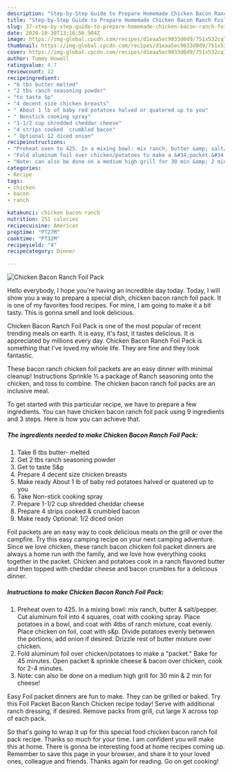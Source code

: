```yaml
---
description: "Step-by-Step Guide to Prepare Homemade Chicken Bacon Ranch Foil Pack"
title: "Step-by-Step Guide to Prepare Homemade Chicken Bacon Ranch Foil Pack"
slug: 37-step-by-step-guide-to-prepare-homemade-chicken-bacon-ranch-foil-pack
date: 2020-10-30T13:16:56.904Z
image: https://img-global.cpcdn.com/recipes/d1eaa5ec9033d0d9/751x532cq70/chicken-bacon-ranch-foil-pack-recipe-main-photo.jpg
thumbnail: https://img-global.cpcdn.com/recipes/d1eaa5ec9033d0d9/751x532cq70/chicken-bacon-ranch-foil-pack-recipe-main-photo.jpg
cover: https://img-global.cpcdn.com/recipes/d1eaa5ec9033d0d9/751x532cq70/chicken-bacon-ranch-foil-pack-recipe-main-photo.jpg
author: Tommy Howell
ratingvalue: 4.7
reviewcount: 12
recipeingredient:
- "6 tbs butter melted"
- "2 tbs ranch seasoning powder"
- "to taste Sp"
- "4 decent size chicken breasts"
- " About 1 lb of baby red potatoes halved or quatered up to you"
- " Nonstick cooking spray"
- "1-1/2 cup shredded cheddar cheese"
- "4 strips cooked  crumbled bacon"
- " Optional 12 diced onion"
recipeinstructions:
- "Preheat oven to 425. In a mixing bowl: mix ranch, butter &amp; salt/pepper. Cut aluminum foil into 4 squares, coat with cooking spray. Place potatoes in a bowl, and coat with 4tbs of ranch mixture, coat evenly. Place chicken on foil, coat with s&amp;p. Divide potatoes evenly betwwen the portions, add onion if desired. Drizzle rest of butter mixture over chicken."
- "Fold aluminum foil over chicken/potatoes to make a &#34;packet.&#34; Bake for 45 minutes. Open packet &amp; sprinkle cheese &amp; bacon over chicken, cook for 2-4 minutes."
- "Note: can also be done on a medium high grill for 30 min &amp; 2 min for cheese!"
categories:
- Recipe
tags:
- chicken
- bacon
- ranch

katakunci: chicken bacon ranch 
nutrition: 251 calories
recipecuisine: American
preptime: "PT27M"
cooktime: "PT32M"
recipeyield: "4"
recipecategory: Dinner

---
```



![Chicken Bacon Ranch Foil Pack](https://img-global.cpcdn.com/recipes/d1eaa5ec9033d0d9/751x532cq70/chicken-bacon-ranch-foil-pack-recipe-main-photo.jpg)

Hello everybody, I hope you're having an incredible day today. Today, I will show you a way to prepare a special dish, chicken bacon ranch foil pack. It is one of my favorites food recipes. For mine, I am going to make it a bit tasty. This is gonna smell and look delicious.

Chicken Bacon Ranch Foil Pack is one of the most popular of recent trending meals on earth. It is easy, it's fast, it tastes delicious. It is appreciated by millions every day. Chicken Bacon Ranch Foil Pack is something that I've loved my whole life. They are fine and they look fantastic.

These bacon ranch chicken foil packets are an easy dinner with minimal cleanup! Instructions Sprinkle ½ a package of Ranch seasoning onto the chicken, and toss to combine. The chicken bacon ranch foil packs are an inclusive meal.


To get started with this particular recipe, we have to prepare a few ingredients. You can have chicken bacon ranch foil pack using 9 ingredients and 3 steps. Here is how you can achieve that.

<!--inarticleads1-->

##### The ingredients needed to make Chicken Bacon Ranch Foil Pack:

1. Take 6 tbs butter- melted
1. Get 2 tbs ranch seasoning powder
1. Get to taste S&amp;p
1. Prepare 4 decent size chicken breasts
1. Make ready  About 1 lb of baby red potatoes halved or quatered up to you
1. Take  Non-stick cooking spray
1. Prepare 1-1/2 cup shredded cheddar cheese
1. Prepare 4 strips cooked &amp; crumbled bacon
1. Make ready  Optional: 1/2 diced onion


Foil packets are an easy way to cook delicious meals on the grill or over the campfire. Try this easy camping recipe on your next camping adventure. Since we love chicken, these ranch bacon chicken foil packet dinners are always a home run with the family, and we love how everything cooks together in the packet. Chicken and potatoes cook in a ranch flavored butter and then topped with cheddar cheese and bacon crumbles for a delicious dinner. 

<!--inarticleads2-->

##### Instructions to make Chicken Bacon Ranch Foil Pack:

1. Preheat oven to 425. In a mixing bowl: mix ranch, butter &amp; salt/pepper. Cut aluminum foil into 4 squares, coat with cooking spray. Place potatoes in a bowl, and coat with 4tbs of ranch mixture, coat evenly. Place chicken on foil, coat with s&amp;p. Divide potatoes evenly betwwen the portions, add onion if desired. Drizzle rest of butter mixture over chicken.
1. Fold aluminum foil over chicken/potatoes to make a &#34;packet.&#34; Bake for 45 minutes. Open packet &amp; sprinkle cheese &amp; bacon over chicken, cook for 2-4 minutes.
1. Note: can also be done on a medium high grill for 30 min &amp; 2 min for cheese!


Easy Foil packet dinners are fun to make. They can be grilled or baked. Try this Foil Packet Bacon Ranch Chicken recipe today! Serve with additional ranch dressing, if desired. Remove packs from grill, cut large X across top of each pack. 

So that's going to wrap it up for this special food chicken bacon ranch foil pack recipe. Thanks so much for your time. I am confident you will make this at home. There is gonna be interesting food at home recipes coming up. Remember to save this page in your browser, and share it to your loved ones, colleague and friends. Thanks again for reading. Go on get cooking!
